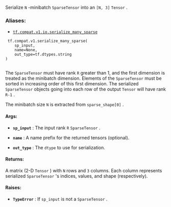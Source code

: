 Serialize  `N` -minibatch  `SparseTensor`  into an  `[N, 3]`   `Tensor` .



### Aliases:

- [ `tf.compat.v1.io.serialize_many_sparse` ](/api_docs/python/tf/compat/v1/serialize_many_sparse)



```
 tf.compat.v1.serialize_many_sparse(
    sp_input,
    name=None,
    out_type=tf.dtypes.string
)
 
```

The  `SparseTensor`  must have rank  `R`  greater than 1, and the first dimension
is treated as the minibatch dimension.  Elements of the  `SparseTensor` 
must be sorted in increasing order of this first dimension.  The serialized
 `SparseTensor`  objects going into each row of the output  `Tensor`  will have
rank  `R-1` .

The minibatch size  `N`  is extracted from  `sparse_shape[0]` .



#### Args:

- **`sp_input`** : The input rank  `R`   `SparseTensor` .

- **`name`** : A name prefix for the returned tensors (optional).

- **`out_type`** : The  `dtype`  to use for serialization.



#### Returns:
A matrix (2-D  `Tensor` ) with  `N`  rows and  `3`  columns. Each column
represents serialized  `SparseTensor` 's indices, values, and shape
(respectively).



#### Raises:

- **`TypeError`** : If  `sp_input`  is not a  `SparseTensor` .


